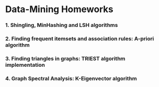 # Data-Mining  Homeworks

### 1. Shingling, MinHashing and LSH algorithms

### 2. Finding frequent itemsets and association rules: A-priori algorithm

### 3. Finding triangles in graphs: TRIEST algorithm implementation

### 4. Graph Spectral Analysis: K-Eigenvector algorithm